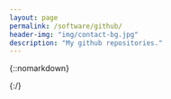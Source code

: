 ```yaml
---
layout: page
permalink: /software/github/
header-img: "img/contact-bg.jpg"
description: "My github repositories."
---
```


{::nomarkdown}

<div id='github-projects'></div>
<script type="text/javascript">
$.getJSON('//api.github.com/users/thejordanprice/repos',{},function(data){
    var element = document.getElementById('github-projects');
    for(let repo in data) {
        // organize from api
        // console.log(data[repo]);
        var name = data[repo].name.toString();
        var full = data[repo].full_name.toString();
        var desc = data[repo].description.toString();
        var star = data[repo].stargazers_count.toString();
        var push = data[repo].pushed_at.toString();
        var watc = data[repo].watchers_count.toString();
        var clon = data[repo].clone_url.toString();
        // date manipulation
        var date = new Date(push);
        var options = { weekday: 'long', year: 'numeric', month: 'long', day: 'numeric' };
        var day = date.toLocaleDateString("en-US",options);
        // make a string
        var string = "<div class='container'><div><a href='https://github.com/" + full + "'>" + full + "</a></div><div style='font-size: small;'>" + desc + "</div><div style='font-size: small;'>Stars: " + star + " Watchers: " + watc + "</div><pre style='font-size: small;'>Clone: " + clon +"</pre><div style='font-size: small; text-align: right;'>Latest: " + day + "</div></div><br>";
        element.innerHTML += string;
    };
    // console.log(data);
});
</script>

{:/}